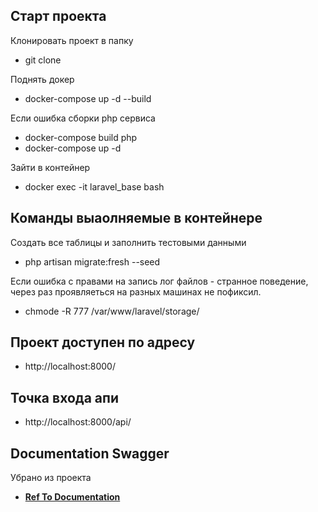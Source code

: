 
## Старт проекта

Клонировать проект в папку
- git clone 

Поднять докер
- docker-compose up -d --build

Если ошибка сборки php сервиса
- docker-compose build php
- docker-compose up -d



Зайти в контейнер 
- docker exec -it laravel_base bash


## Команды выаолняемые в контейнере

Создать все таблицы и заполнить тестовыми данными
- php artisan migrate:fresh --seed

Если ошибка с правами на запись лог файлов - странное поведение, через раз проявляеться на разных машинах
не пофиксил.

- chmode -R 777 /var/www/laravel/storage/

## Проект доступен по адресу 

- http://localhost:8000/

 ## Точка входа апи 

- http://localhost:8000/api/
  

## Documentation Swagger
 Убрано из проекта
- **[Ref To Documentation](http://localhost:8000/api/documentation)**

